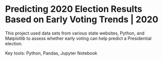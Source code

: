 # Predicting 2020 Election Results Based on Early Voting Trends | 2020

This project used data sets from various state websites, Python, and Matplotlib to assess whether early voting can help predict a Presidential election.

Key tools: Python, Pandas, Jupyter Notebook

